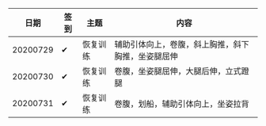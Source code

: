|日期|签到|主题|内容|
|----|----|----|----|
20200729|✔|恢复训练|辅助引体向上，卷腹，斜上胸推，斜下胸推，坐姿腿屈伸|
20200730|✔|恢复训练|卷腹，坐姿腿屈伸，大腿后伸，立式蹬腿|
20200731|✔|恢复训练|卷腹，划船，辅助引体向上，坐姿拉背|
